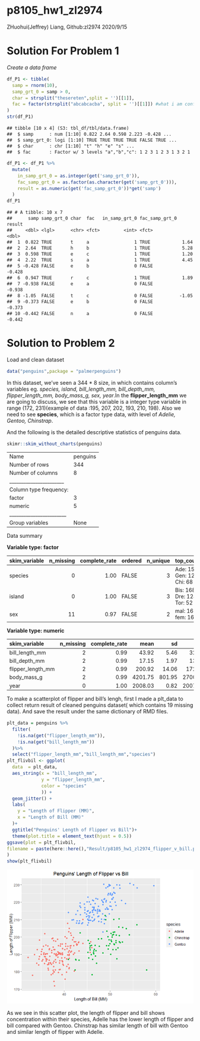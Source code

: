 p8105\_hw1\_zl2974
================
ZHuohui(Jeffrey) Liang, Github:zl2974
2020/9/15

# Solution For Problem 1

*Create a data frame*

``` r
df_P1 <- tibble(
  samp = rnorm(10),
  samp_grt_0 = samp > 0,
  char = strsplit("thesereten",split = '')[[1]],
  fac = factor(strsplit("abcabcacba", split = '')[[1]]) #what i am confusing here is that this function create list, and list() and c() behave so inconsistantly in R, is there any good sugguestion to avoid list() overall? Or good way to detected before bugging?
)
str(df_P1)
```

    ## tibble [10 x 4] (S3: tbl_df/tbl/data.frame)
    ##  $ samp      : num [1:10] 0.822 2.64 0.598 2.223 -0.428 ...
    ##  $ samp_grt_0: logi [1:10] TRUE TRUE TRUE TRUE FALSE TRUE ...
    ##  $ char      : chr [1:10] "t" "h" "e" "s" ...
    ##  $ fac       : Factor w/ 3 levels "a","b","c": 1 2 3 1 2 3 1 3 2 1

``` r
df_P1 <- df_P1 %>%
  mutate(
    in_samp_grt_0 = as.integer(get('samp_grt_0')),
    fac_samp_grt_0 = as.factor(as.character(get('samp_grt_0'))),
    result = as.numeric(get('fac_samp_grt_0'))*get('samp')
  )
df_P1
```

    ## # A tibble: 10 x 7
    ##      samp samp_grt_0 char  fac   in_samp_grt_0 fac_samp_grt_0 result
    ##     <dbl> <lgl>      <chr> <fct>         <int> <fct>           <dbl>
    ##  1  0.822 TRUE       t     a                 1 TRUE            1.64 
    ##  2  2.64  TRUE       h     b                 1 TRUE            5.28 
    ##  3  0.598 TRUE       e     c                 1 TRUE            1.20 
    ##  4  2.22  TRUE       s     a                 1 TRUE            4.45 
    ##  5 -0.428 FALSE      e     b                 0 FALSE          -0.428
    ##  6  0.947 TRUE       r     c                 1 TRUE            1.89 
    ##  7 -0.938 FALSE      e     a                 0 FALSE          -0.938
    ##  8 -1.05  FALSE      t     c                 0 FALSE          -1.05 
    ##  9 -0.373 FALSE      e     b                 0 FALSE          -0.373
    ## 10 -0.442 FALSE      n     a                 0 FALSE          -0.442

# Solution to Problem 2

Load and clean dataset

``` r
data("penguins",package = "palmerpenguins")
```

In this dataset, we’ve seen a 344 \* 8 size, in which contains column’s
variables eg. *species, island, bill\_length\_mm, bill\_depth\_mm,
flipper\_length\_mm, body\_mass\_g, sex, year*.In the
**flipper\_length\_mm** we are going to discuss, we see that this
variable is a integer type variable in range (172, 231)(example of data
:195, 207, 202, 193, 210, 198). Also we need to see **species**, which
is a factor type data, with level of *Adelie, Gentoo, Chinstrap*.

And the following is the detailed descriptive statistics of penguins
data.

``` r
skimr::skim_without_charts(penguins)
```

|                                                  |          |
| :----------------------------------------------- | :------- |
| Name                                             | penguins |
| Number of rows                                   | 344      |
| Number of columns                                | 8        |
| \_\_\_\_\_\_\_\_\_\_\_\_\_\_\_\_\_\_\_\_\_\_\_   |          |
| Column type frequency:                           |          |
| factor                                           | 3        |
| numeric                                          | 5        |
| \_\_\_\_\_\_\_\_\_\_\_\_\_\_\_\_\_\_\_\_\_\_\_\_ |          |
| Group variables                                  | None     |

Data summary

**Variable type: factor**

| skim\_variable | n\_missing | complete\_rate | ordered | n\_unique | top\_counts                 |
| :------------- | ---------: | -------------: | :------ | --------: | :-------------------------- |
| species        |          0 |           1.00 | FALSE   |         3 | Ade: 152, Gen: 124, Chi: 68 |
| island         |          0 |           1.00 | FALSE   |         3 | Bis: 168, Dre: 124, Tor: 52 |
| sex            |         11 |           0.97 | FALSE   |         2 | mal: 168, fem: 165          |

**Variable type: numeric**

| skim\_variable      | n\_missing | complete\_rate |    mean |     sd |     p0 |     p25 |     p50 |    p75 |   p100 |
| :------------------ | ---------: | -------------: | ------: | -----: | -----: | ------: | ------: | -----: | -----: |
| bill\_length\_mm    |          2 |           0.99 |   43.92 |   5.46 |   32.1 |   39.23 |   44.45 |   48.5 |   59.6 |
| bill\_depth\_mm     |          2 |           0.99 |   17.15 |   1.97 |   13.1 |   15.60 |   17.30 |   18.7 |   21.5 |
| flipper\_length\_mm |          2 |           0.99 |  200.92 |  14.06 |  172.0 |  190.00 |  197.00 |  213.0 |  231.0 |
| body\_mass\_g       |          2 |           0.99 | 4201.75 | 801.95 | 2700.0 | 3550.00 | 4050.00 | 4750.0 | 6300.0 |
| year                |          0 |           1.00 | 2008.03 |   0.82 | 2007.0 | 2007.00 | 2008.00 | 2009.0 | 2009.0 |

To make a scatterplot of flipper and bill’s lengh, first I made a
plt\_data to collect return result of cleaned penguins dataset( which
contains 19 missing data). And save the result under the same dictionary
of RMD files.

``` r
plt_data = penguins %>%
  filter(
    !is.na(get("flipper_length_mm")),
    !is.na(get("bill_length_mm"))
  )%>%
  select("flipper_length_mm","bill_length_mm","species")
plt_flivbil <- ggplot(
  data  = plt_data,
  aes_string(x = "bill_length_mm",
             y = "flipper_length_mm",
             color = "species"
             )) +
  geom_jitter() +
  labs(
    y = "Length of Flipper (MM)",
    x = "Length of Bill (MM)"
  )+
  ggtitle("Penguins' Length of Flipper vs Bill")+
  theme(plot.title = element_text(hjust = 0.5))
ggsave(plot = plt_flivbil,
filename = paste(here::here(),"Result/p8105_hw1_zl2974_flipper_v_bill.png",sep="/")
)
show(plt_flivbil)
```

![](p8105_hw1_zl2974_files/figure-gfm/scatterplot-1.png)<!-- -->

As we see in this scatter plot, the length of flipper and bill shows
concentration within their species, Adelle has the lower length of
flipper and bill compared with Gentoo. Chinstrap has similar length of
bill with Gentoo and similar length of flipper with Adelle.
